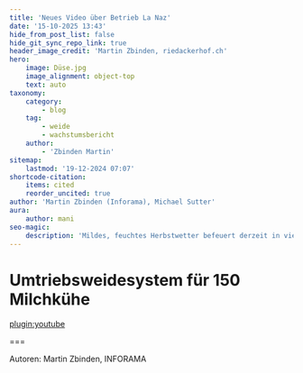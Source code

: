 ```yaml
---
title: 'Neues Video über Betrieb La Naz'
date: '15-10-2025 13:43'
hide_from_post_list: false
hide_git_sync_repo_link: true
header_image_credit: 'Martin Zbinden, riedackerhof.ch'
hero:
    image: Düse.jpg
    image_alignment: object-top
    text: auto
taxonomy:
    category:
        - blog
    tag:
        - weide
        - wachstumsbericht
    author:
        - 'Zbinden Martin'
sitemap:
    lastmod: '19-12-2024 07:07'
shortcode-citation:
    items: cited
    reorder_uncited: true
author: 'Martin Zbinden (Inforama), Michael Sutter'
aura:
    author: mani
seo-magic:
    description: 'Mildes, feuchtes Herbstwetter befeuert derzeit in vielen Regionen das Graswachstum. Bewässerung von Weideland in Gampelen im Bernischen Grossen Moos.'
---
```


# Umtriebsweidesystem für 150 Milchkühe

[plugin:youtube](https://www.youtube.com/watch?v=-vBdgs3OOOY)


===




Autoren: 
Martin Zbinden, INFORAMA